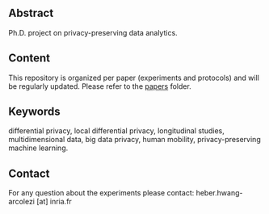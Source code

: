 ## Abstract
Ph.D. project on privacy-preserving data analytics.

## Content
This repository is organized per paper (experiments and protocols) and will be regularly updated. Please refer to the [papers](https://github.com/hharcolezi/ldp-protocols-mobility-cdrs/tree/main/papers) folder.

## Keywords
differential privacy, local differential privacy, longitudinal studies, multidimensional data, big data privacy, human mobility, privacy-preserving machine learning.

## Contact
For any question about the experiments please contact: heber.hwang-arcolezi [at] inria.fr
